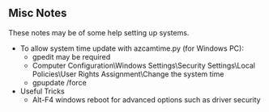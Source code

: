 ## Misc Notes
These notes may be of some help setting up systems.

  * To allow system time update with azcamtime.py (for Windows PC):
    - gpedit may be required
    - Computer Configuration\Windows Settings\Security Settings\Local Policies\User Rights Assignment\Change the system time
    - gpupdate /force
  * Useful Tricks
    - Alt-F4 windows reboot for advanced options such as driver security